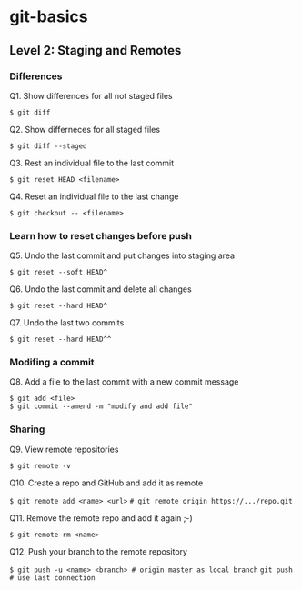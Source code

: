 # git-basics

## Level 2: Staging and Remotes

### Differences

Q1. Show differences for all not staged files

`$ git diff`

Q2. Show differneces for all staged files

`$ git diff --staged`

Q3. Rest an individual file to the last commit

`$ git reset HEAD <filename>`

Q4. Reset an individual file to the last change

`$ git checkout -- <filename>`

### Learn how to reset changes before push

Q5. Undo the last commit and put changes into staging area

`$ git reset --soft HEAD^`

Q6. Undo the last commit and delete all changes

`$ git reset --hard HEAD^`

Q7. Undo the last two commits

`$ git reset --hard HEAD^^`

### Modifing a commit

Q8. Add a file to the last commit with a new commit message

`$ git add <file>`  
`$ git commit --amend -m "modify and add file"`

### Sharing

Q9. View remote repositories

`$ git remote -v`

Q10. Create a repo and GitHub and add it as remote

`$ git remote add <name> <url>`
`# git remote origin https://.../repo.git`

Q11. Remove the remote repo and add it again ;-)

`$ git remote rm <name>`

Q12. Push your branch to the remote repository

`$ git push -u <name> <branch> # origin master as local branch`
`git push # use last connection`

